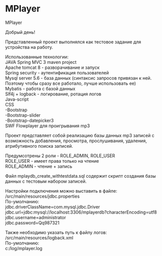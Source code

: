 # MPlayer
MPlayer

Добрый день!

Представленный проект выполнялся как тестовое задание для устройства на работу.

Использованные технологии:<br />
JAVA Spring MVC 3 maven project<br />
Apache tomcat 8 - разворачивание и запуск<br />
Spring security - аутентификация пользователей<br />
Mysql server 5.6 - база данных (синтаксис запросов привязан к ней. Поэтому чтобы сразу все работало, лучше использовать ее)<br />
Mybatis - работа с базой данных<br />
Slf4j + logback - логирование, ротация логов<br />
Java-script<br />
CSS<br />
-Bootstrap<br />
-Bootstrap-slider<br />
-Bootstrap-datepicker3<br />
SWF Flowplayer для проигрывания mp3<br />

Проект представляет собой реализацию базы данных mp3 записей с возможность добавления, просмотра, прослушивания, удаления, атрибутивного поиска записей.

Предумсотрены 2 роли - ROLE_ADMIN, ROLE_USER<br />
ROLE_USER - имеет права только на чтение<br />
ROLE_ADMIN - чтение + запись<br />

Файл mplaydb_create_withtestdata.sql содержит скрипт создания базы данных с тестовым набором записей.

Настройки подключения можно выставить в файле: /src/main/resources/jdbc.properties<br />
По-умолчанию:<br />
jdbc.driverClassName=com.mysql.jdbc.Driver<br />
jdbc.url=jdbc:mysql://localhost:3306/mplayerdb?characterEncoding=utf8<br />
jdbc.username=administrator<br />
jdbc.password=Qq987321<br />

Также необходимо указать путь к файлу логов: /src/main/resources/logback.xml<br />
По-умолчанию: <br />
<file>c:/log/mplayer.log</file><br />